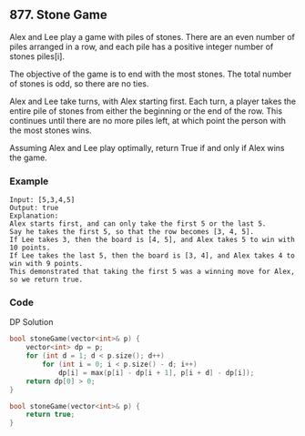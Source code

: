 ## 877. Stone Game

Alex and Lee play a game with piles of stones.  There are an even number of piles arranged in a row, and each pile has a positive integer number of stones piles[i].

The objective of the game is to end with the most stones.  The total number of stones is odd, so there are no ties.

Alex and Lee take turns, with Alex starting first.  Each turn, a player takes the entire pile of stones from either the beginning or the end of the row.  This continues until there are no more piles left, at which point the person with the most stones wins.

Assuming Alex and Lee play optimally, return True if and only if Alex wins the game.

### Example

```text
Input: [5,3,4,5]
Output: true
Explanation: 
Alex starts first, and can only take the first 5 or the last 5.
Say he takes the first 5, so that the row becomes [3, 4, 5].
If Lee takes 3, then the board is [4, 5], and Alex takes 5 to win with 10 points.
If Lee takes the last 5, then the board is [3, 4], and Alex takes 4 to win with 9 points.
This demonstrated that taking the first 5 was a winning move for Alex, so we return true.
```

### Code

DP Solution

```c++
bool stoneGame(vector<int>& p) {
    vector<int> dp = p;
    for (int d = 1; d < p.size(); d++)
        for (int i = 0; i < p.size() - d; i++)
            dp[i] = max(p[i] - dp[i + 1], p[i + d] - dp[i]);
    return dp[0] > 0;
}
```

```C++
bool stoneGame(vector<int>& p) {
    return true;
}

```


